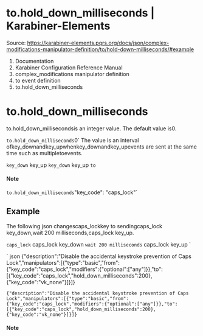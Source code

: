 # to.hold_down_milliseconds | Karabiner-Elements

Source: https://karabiner-elements.pqrs.org/docs/json/complex-modifications-manipulator-definition/to/hold-down-milliseconds/#example

1. Documentation
1. Karabiner Configuration Reference Manual
1. complex_modifications manipulator definition
1. to event definition
1. to.hold_down_milliseconds

# to.hold_down_milliseconds

to.hold_down_millisecondsis an integer value. The default value is0.

` to.hold_down_milliseconds `0` The value is an interval ofkey_downandkey_upwhenkey_downandkey_upevents are sent at the same time such as multipletoevents.

` key_down ` key_up ` key_down ` key_up ` to `
#### Note

` to.hold_down_milliseconds `"key_code": "caps_lock"`
## Example

The following json changescaps_lockkey to sendingcaps_lock key_down,wait 200 milliseconds,caps_lock key_up.

` caps_lock ` caps_lock key_down ` wait 200 milliseconds ` caps_lock key_up `

` json
{"description":"Disable the accidental keystroke prevention of Caps Lock","manipulators":[{"type":"basic","from":{"key_code":"caps_lock","modifiers":{"optional":["any"]}},"to":[{"key_code":"caps_lock","hold_down_milliseconds":200},{"key_code":"vk_none"}]}]}

`{"description":"Disable the accidental keystroke prevention of Caps Lock","manipulators":[{"type":"basic","from":{"key_code":"caps_lock","modifiers":{"optional":["any"]}},"to":[{"key_code":"caps_lock","hold_down_milliseconds":200},{"key_code":"vk_none"}]}]}`
#### Note

